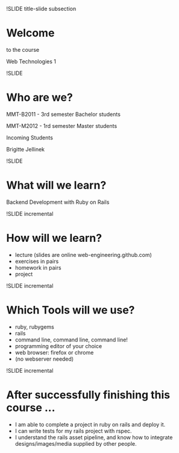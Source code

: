!SLIDE title-slide subsection

# Welcome

to the course

Web Technologies 1


!SLIDE

# Who are we?

MMT-B2011 - 3rd semester Bachelor students

MMT-M2012 - 1rd semester Master students

Incoming Students

Brigitte Jellinek

!SLIDE
# What will we learn?
Backend Development with Ruby on Rails

!SLIDE incremental
# How will we learn?
* lecture (slides are online web-engineering.github.com)
* exercises in pairs
* homework in pairs
* project

!SLIDE incremental
# Which Tools will we use?
* ruby, rubygems
* rails
* command line, command line, command line!
* programming editor of your choice
* web browser: firefox or chrome
* (no webserver needed)


!SLIDE incremental
# After successfully finishing this course ...
* I am able to complete a project in ruby on rails and deploy it.
* I can write tests for my rails project with rspec.
* I understand the rails asset pipeline, and know how to integrate designs/images/media supplied by other people.


